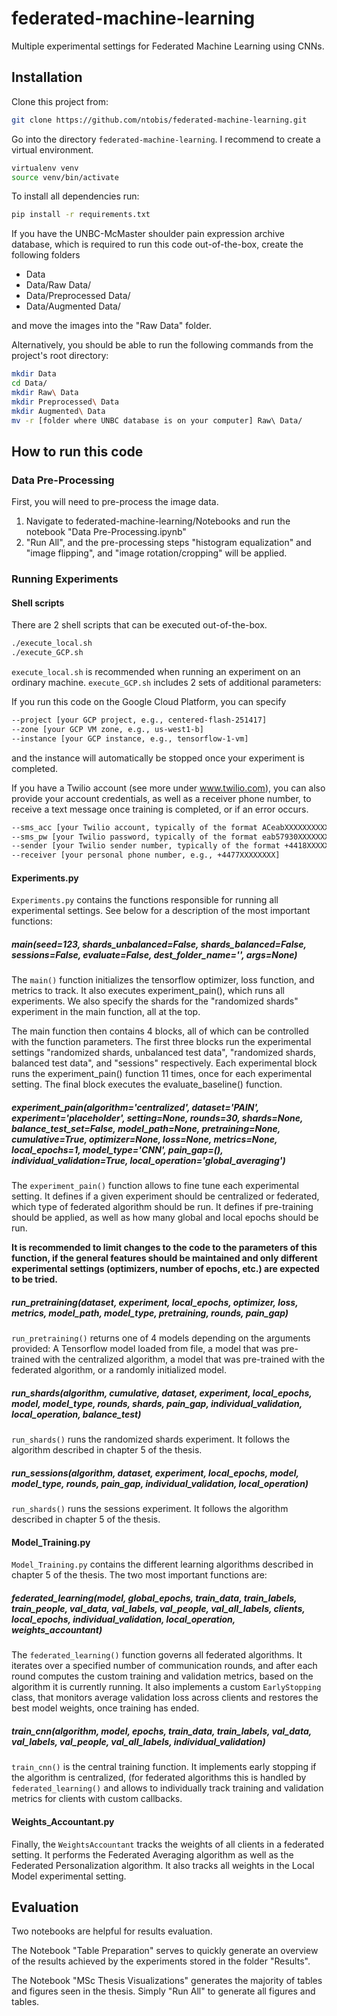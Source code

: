 # federated-machine-learning
Multiple experimental settings for Federated Machine Learning using CNNs.
## Installation
Clone this project from:
```bash
git clone https://github.com/ntobis/federated-machine-learning.git
```
Go into the directory `federated-machine-learning`. I recommend to create a virtual environment.
```bash
virtualenv venv
source venv/bin/activate
```
To install all dependencies run:
```bash
pip install -r requirements.txt
```
If you have the UNBC-McMaster shoulder pain expression archive database, which is required to run this code 
out-of-the-box, create the following folders 
- Data 
- Data/Raw Data/  
- Data/Preprocessed Data/
- Data/Augmented Data/

and move the images into the "Raw Data" folder. 

Alternatively, you should be able to run the following commands from 
the project's root directory:
```bash
mkdir Data
cd Data/
mkdir Raw\ Data
mkdir Preprocessed\ Data
mkdir Augmented\ Data
mv -r [folder where UNBC database is on your computer] Raw\ Data/
```

## How to run this code
### Data Pre-Processing
First, you will need to pre-process the image data.
1. Navigate to federated-machine-learning/Notebooks and run the notebook "Data Pre-Processing.ipynb"
2. "Run All",  and the pre-processing steps "histogram equalization" and "image flipping", and "image rotation/cropping"
will be applied.

### Running Experiments
#### Shell scripts
There are 2 shell scripts that can be executed out-of-the-box.
```bash
./execute_local.sh
./execute_GCP.sh
```

`execute_local.sh` is recommended when running an experiment on an ordinary machine. `execute_GCP.sh` includes 2 sets of
additional parameters:

If you run this code on the Google Cloud Platform, you can specify
```bash
--project [your GCP project, e.g., centered-flash-251417] 
--zone [your GCP VM zone, e.g., us-west1-b]
--instance [your GCP instance, e.g., tensorflow-1-vm]
```
and the instance will automatically be stopped once your experiment is completed.

If you have a Twilio account (see more under www.twilio.com), you can also provide your account credentials, as well as 
a receiver phone number, to receive a text message once training is completed, or if an error occurs.

```bash
--sms_acc [your Twilio account, typically of the format ACeabXXXXXXXXXXXXX] 
--sms_pw [your Twilio password, typically of the format eab57930XXXXXXXXXX] 
--sender [your Twilio sender number, typically of the format +4418XXXXXXXX]
--receiver [your personal phone number, e.g., +4477XXXXXXXX]
```

#### Experiments.py
`Experiments.py` contains the functions responsible for running all experimental settings. See below for a description 
of the most important functions:

##### main(seed=123, shards_unbalanced=False, shards_balanced=False, sessions=False, evaluate=False, dest_folder_name='', args=None)
The `main()` function initializes the tensorflow optimizer, loss function, and metrics to track. It also executes 
experiment_pain(), which runs all experiments. We also specify the shards for the "randomized shards" experiment in the 
main function, all at the top.

The main function then contains 4 blocks, all of which can be controlled with the function parameters. The first three 
blocks run the experimental settings "randomized shards, unbalanced test data", "randomized shards, balanced test data",
and "sessions" respectively. Each experimental block runs the experiment_pain() function 11 times, once for each 
experimental setting. The final block executes the evaluate_baseline() function.

##### experiment_pain(algorithm='centralized', dataset='PAIN', experiment='placeholder', setting=None, rounds=30, shards=None, balance_test_set=False, model_path=None, pretraining=None, cumulative=True, optimizer=None, loss=None, metrics=None, local_epochs=1, model_type='CNN', pain_gap=(), individual_validation=True, local_operation='global_averaging')
The `experiment_pain()` function allows to fine tune each experimental setting. It defines if a given experiment should be 
centralized or federated, which type of federated algorithm should be run. It defines if pre-training should be applied, 
as well as how many global and local epochs should be run. 

**It is recommended to limit changes to the code to the parameters of this function, if the general features should be 
maintained and only different experimental settings (optimizers, number of epochs, etc.) are expected to be tried.**

##### run_pretraining(dataset, experiment, local_epochs, optimizer, loss, metrics, model_path, model_type, pretraining, rounds, pain_gap)
`run_pretraining()` returns one of 4 models depending on the arguments provided: A Tensorflow model loaded from file, 
a model that was pre-trained with the centralized algorithm, a model that was pre-trained with the federated 
algorithm, or a randomly initialized model.

##### run_shards(algorithm, cumulative, dataset, experiment, local_epochs, model, model_type, rounds, shards, pain_gap, individual_validation, local_operation, balance_test)
`run_shards()` runs the randomized shards experiment. It follows the algorithm described in chapter 5 of the thesis.

##### run_sessions(algorithm, dataset, experiment, local_epochs, model, model_type, rounds, pain_gap, individual_validation, local_operation)
`run_shards()` runs the sessions experiment. It follows the algorithm described in chapter 5 of the thesis.

#### Model_Training.py
`Model_Training.py` contains the different learning algorithms described in chapter 5 of the thesis. The two most 
important functions are:

##### federated_learning(model, global_epochs, train_data, train_labels, train_people, val_data, val_labels, val_people, val_all_labels, clients, local_epochs, individual_validation, local_operation, weights_accountant)
The `federated_learning()` function governs all federated algorithms. It iterates over a specified number of 
communication rounds, and after each round computes the custom training and validation metrics, based on the algorithm 
it is currently running. It also implements a custom `EarlyStopping` class, that monitors average validation loss across
clients and restores the best model weights, once training has ended.

##### train_cnn(algorithm, model, epochs, train_data, train_labels, val_data, val_labels, val_people, val_all_labels, individual_validation)
`train_cnn()` is the central training function. It implements early stopping if the algorithm is centralized, (for 
federated algorithms this is handled by `federated_learning()` and allows to individually track training and validation 
metrics for clients with custom callbacks.

#### Weights_Accountant.py
Finally, the `WeightsAccountant` tracks the weights of all clients in a federated setting. It performs the 
Federated Averaging algorithm as well as the Federated Personalization algorithm. It also tracks all weights 
in the Local Model experimental setting.

## Evaluation
Two notebooks are helpful for results evaluation. 

The Notebook "Table Preparation" serves to quickly generate an overview of the results achieved by the experiments 
stored in the folder "Results".

The Notebook "MSc Thesis Visualizations" generates the majority of tables and figures seen in the thesis. Simply 
"Run All" to generate all figures and tables.